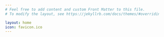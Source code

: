 ```yaml
---
# Feel free to add content and custom Front Matter to this file.
# To modify the layout, see https://jekyllrb.com/docs/themes/#overriding-theme-defaults

layout: home
icon: favicon.ico
---
```

